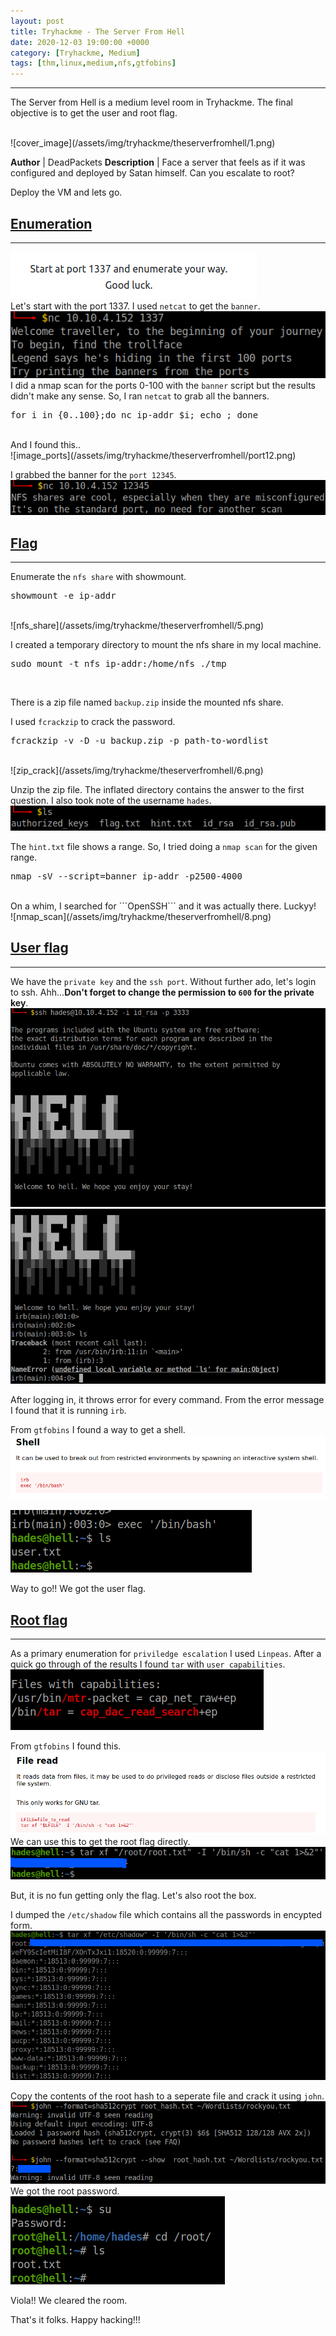```yaml
---
layout: post
title: Tryhackme - The Server From Hell
date: 2020-12-03 19:00:00 +0000
category: [Tryhackme, Medium]
tags: [thm,linux,medium,nfs,gtfobins]
---
```


---
<p>The Server from Hell is a medium level room in Tryhackme. The final objective is to get the user and root flag.</p>
<br>
![cover_image](/assets/img/tryhackme/theserverfromhell/1.png)

**Author** | DeadPackets
**Description** | Face a server that feels as if it was configured and deployed by Satan himself. Can you escalate to root?

<p>Deploy the VM and lets go.</p>

## <ins>Enumeration</ins>
---
![description](/assets/img/tryhackme/theserverfromhell/2.png)
<br>
Let's start with the port 1337. I used ```netcat``` to get the ```banner```.
<br>
![netcat_1337](/assets/img/tryhackme/theserverfromhell/3.png)
<br>
I did a nmap scan for the ports 0-100 with the ```banner``` script but the results didn't make any sense. So, I ran ```netcat``` to grab all the banners.
<br>
<pre>for i in {0..100};do nc ip-addr $i; echo ; done</pre>
<br>
And I found this..
<br>
![image_ports](/assets/img/tryhackme/theserverfromhell/port12.png)
<br>

I grabbed the banner for the ```port 12345```.
<br>
![nfs_share](/assets/img/tryhackme/theserverfromhell/4.png)
<br>


## <ins>Flag</ins>
---
Enumerate the ```nfs share``` with showmount.
<br>
<pre>showmount -e ip-addr</pre>
<br>
![nfs_share](/assets/img/tryhackme/theserverfromhell/5.png)
<br>

I created a temporary directory to mount the nfs share in my local machine.
<br>
<pre>sudo mount -t nfs ip-addr:/home/nfs ./tmp</pre>
<br>

There is a zip file named ```backup.zip``` inside the mounted nfs share.

I used ```fcrackzip``` to crack the password.
<br>
<pre>fcrackzip -v -D -u backup.zip -p path-to-wordlist</pre>
<br>
![zip_crack](/assets/img/tryhackme/theserverfromhell/6.png)
<br>

Unzip the zip file. The inflated directory contains the answer to the first question. I also took note of the username ```hades```.
<br>
![inflated_list](/assets/img/tryhackme/theserverfromhell/7.png)
<br>

The ```hint.txt``` file shows a range. So, I tried doing a ```nmap scan``` for the given range.
<br>
<pre>nmap -sV --script=banner ip-addr -p2500-4000</pre>
<br>
On a whim, I searched for ```OpenSSH``` and it was actually there. Luckyy!
<br>
![nmap_scan](/assets/img/tryhackme/theserverfromhell/8.png)
<br>


## <ins>User flag</ins>
---
We have the ```private key``` and the ```ssh port```. Without further ado, let's login to ssh. Ahh...**Don't forget to change the permission to ```600``` for the private key**.
<br>
![ssh_login](/assets/img/tryhackme/theserverfromhell/9.png)
<br>
![ssh_noshell](/assets/img/tryhackme/theserverfromhell/10.png)
<br>

After logging in, it throws error for every command. From the error message I found that it is running ```irb```.

From ```gtfobins``` I found a way to get a shell.
<br>
![gtfobins_1](/assets/img/tryhackme/theserverfromhell/11.png)
<br>

![user_flag](/assets/img/tryhackme/theserverfromhell/12.png)
<br>

Way to go!! We got the user flag.


## <ins>Root flag</ins>
---
As a primary enumeration for ```priviledge escalation``` I used ```Linpeas```. After a quick go through of the results I found ```tar``` with ```user capabilities```.
<br>
![user_cap](/assets/img/tryhackme/theserverfromhell/14.png)
<br>

From ```gtfobins``` I found this.
<br>
![gtfobins_2](/assets/img/tryhackme/theserverfromhell/15.png)
<br>
We can use this to get the root flag directly.
<br>
![root_flag](/assets/img/tryhackme/theserverfromhell/16.png)
<br>

But, it is no fun getting only the flag. Let's also root the box.

I dumped the ```/etc/shadow``` file which contains all the passwords in encypted form.
<br>
![etc_shadow](/assets/img/tryhackme/theserverfromhell/17.png)
<br>

Copy the contents of the root hash to a seperate file and crack it using ```john```.
<br>
![crack_pass](/assets/img/tryhackme/theserverfromhell/19.png)
<br>
We got the root password.
<br>
![root_shell](/assets/img/tryhackme/theserverfromhell/20.png)
<br>

Viola!! We cleared the room.

That's it folks. Happy hacking!!!
